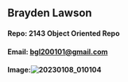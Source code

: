 ## Brayden Lawson
#### Repo: 2143 Object Oriented Repo
#### Email: bgl200101@gmail.com  
#### Image:![20230108_010104](https://user-images.githubusercontent.com/122930732/213792198-2ec0a7e9-3401-499d-8e7d-353c619e63b9.jpg)

